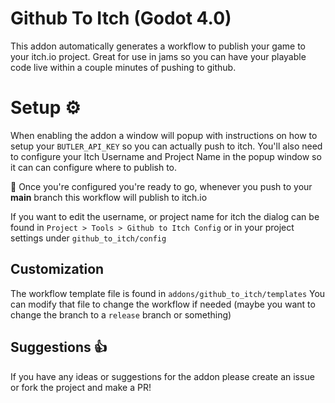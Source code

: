 # Github To Itch (Godot 4.0)
This addon automatically generates a workflow to publish your game to your itch.io project. Great for use in jams so you can have your playable code live within a couple minutes of pushing to github.

# Setup ⚙️
When enabling the addon a window will popup with instructions on how to setup your `BUTLER_API_KEY` so you can actually push to itch.
You'll also need to configure your Itch Username and Project Name in the popup window so it can can configure where to publish to.

:tada: Once you're configured you're ready to go, whenever you push to your **main** branch this workflow will publish to itch.io

If you want to edit the username, or project name for itch the dialog can be found in `Project > Tools > Github to Itch Config` or in your project settings under `github_to_itch/config`

## Customization
The workflow template file is found in `addons/github_to_itch/templates` You can modify that file to change the workflow if needed (maybe you want to change the branch to a `release` branch or something)

## Suggestions :+1:
If you have any ideas or suggestions for the addon please create an issue or fork the project and make a PR!
